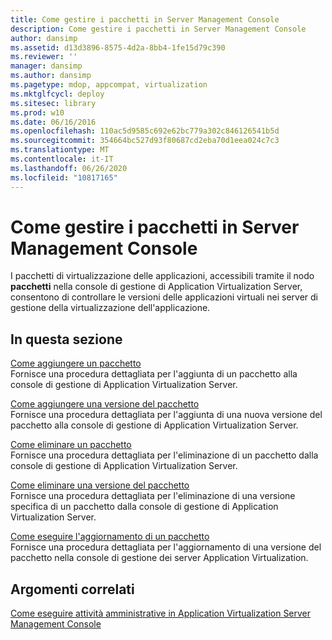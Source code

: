 ```yaml
---
title: Come gestire i pacchetti in Server Management Console
description: Come gestire i pacchetti in Server Management Console
author: dansimp
ms.assetid: d13d3896-8575-4d2a-8bb4-1fe15d79c390
ms.reviewer: ''
manager: dansimp
ms.author: dansimp
ms.pagetype: mdop, appcompat, virtualization
ms.mktglfcycl: deploy
ms.sitesec: library
ms.prod: w10
ms.date: 06/16/2016
ms.openlocfilehash: 110ac5d9585c692e62bc779a302c846126541b5d
ms.sourcegitcommit: 354664bc527d93f80687cd2eba70d1eea024c7c3
ms.translationtype: MT
ms.contentlocale: it-IT
ms.lasthandoff: 06/26/2020
ms.locfileid: "10817165"
---
```

# Come gestire i pacchetti in Server Management Console


I pacchetti di virtualizzazione delle applicazioni, accessibili tramite il nodo **pacchetti** nella console di gestione di Application Virtualization Server, consentono di controllare le versioni delle applicazioni virtuali nei server di gestione della virtualizzazione dell'applicazione.

## In questa sezione


<a href="" id="how-to-add-a-package"></a>[Come aggiungere un pacchetto](how-to-add-a-package.md)  
Fornisce una procedura dettagliata per l'aggiunta di un pacchetto alla console di gestione di Application Virtualization Server.

<a href="" id="how-to-add-a-package-version"></a>[Come aggiungere una versione del pacchetto](how-to-add-a-package-version.md)  
Fornisce una procedura dettagliata per l'aggiunta di una nuova versione del pacchetto alla console di gestione di Application Virtualization Server.

<a href="" id="how-to-delete-a-package"></a>[Come eliminare un pacchetto](how-to-delete-a-packageserver.md)  
Fornisce una procedura dettagliata per l'eliminazione di un pacchetto dalla console di gestione di Application Virtualization Server.

<a href="" id="how-to-delete-a-package-version"></a>[Come eliminare una versione del pacchetto](how-to-delete-a-package-version.md)  
Fornisce una procedura dettagliata per l'eliminazione di una versione specifica di un pacchetto dalla console di gestione di Application Virtualization Server.

<a href="" id="how-to-upgrade-a-package"></a>[Come eseguire l'aggiornamento di un pacchetto](how-to-upgrade-a-package.md)  
Fornisce una procedura dettagliata per l'aggiornamento di una versione del pacchetto nella console di gestione dei server Application Virtualization.

## Argomenti correlati


[Come eseguire attività amministrative in Application Virtualization Server Management Console](how-to-perform-administrative-tasks-in-the-application-virtualization-server-management-console.md)

 

 





